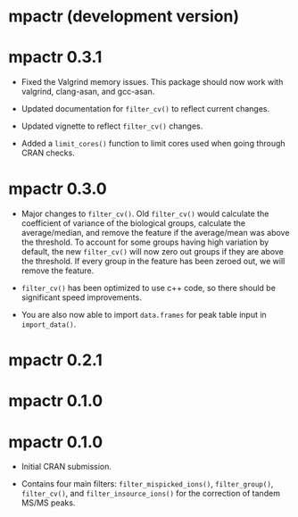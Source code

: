 # mpactr (development version)

# mpactr 0.3.1

* Fixed the Valgrind memory issues. This package should now work with valgrind, clang-asan, and gcc-asan.

* Updated documentation for `filter_cv()` to reflect current changes.

* Updated vignette to reflect `filter_cv()` changes.

* Added a `limit_cores()` function to limit cores used when going through CRAN checks.

# mpactr 0.3.0

* Major changes to `filter_cv()`. Old `filter_cv()` would calculate the coefficient of variance of the biological groups, calculate the average/median, and remove the feature if the average/mean was above the threshold. To account for some groups having high variation by default, the new `filter_cv()` will now zero out groups if they are above the threshold. If every group in the feature has been zeroed out, we will remove the feature. 

* `filter_cv()` has been optimized to use c++ code, so there should be significant speed improvements.

* You are also now able to import `data.frames` for peak table input in `import_data()`.

# mpactr 0.2.1

# mpactr 0.1.0

# mpactr 0.1.0

* Initial CRAN submission.

* Contains four main filters: `filter_mispicked_ions()`, `filter_group()`, `filter_cv()`, and `filter_insource_ions()` for the correction of tandem MS/MS peaks.


